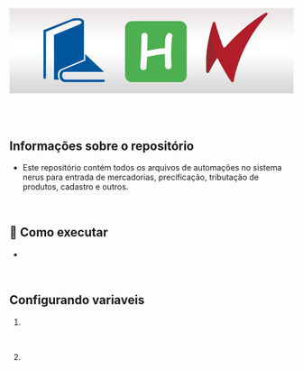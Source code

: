 <p align="center">
  <img src="./src/public/assets/logo.png">
</p>

<br />
<br />

## Informações sobre o repositório

- Este repositório contém todos os arquivos de automações no sistema nerus para entrada de mercadorias, precificação, tributação de produtos, cadastro e outros.

<br>

## 🚀 Como executar

-

<br>

## Configurando variaveis

1.

<br />

2.

<br />
